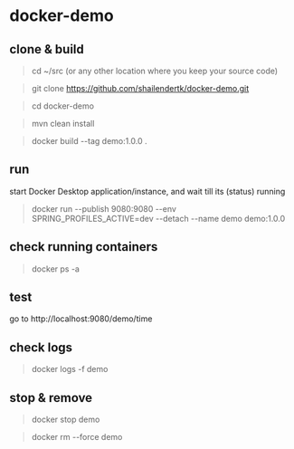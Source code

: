 # docker-demo
## clone & build

> cd ~/src (or any other location where you keep your source code)

> git clone https://github.com/shailendertk/docker-demo.git

> cd docker-demo

> mvn clean install 

> docker build --tag demo:1.0.0 .

## run

start Docker Desktop application/instance, and wait till its (status) running

> docker run --publish 9080:9080 --env SPRING_PROFILES_ACTIVE=dev --detach --name demo demo:1.0.0

## check running containers

> docker ps -a

## test

go to http://localhost:9080/demo/time

## check logs

> docker logs -f demo

## stop & remove

> docker stop demo

> docker rm --force demo
